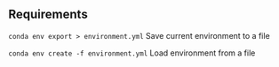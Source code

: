Requirements
--
`conda env export > environment.yml` Save current environment to a file

`conda env create -f environment.yml` Load environment from a file
